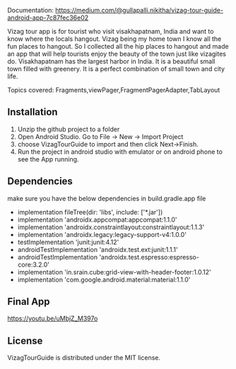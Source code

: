 Documentation: https://medium.com/@gullapalli.nikitha/vizag-tour-guide-android-app-7c87fec36e02

Vizag tour app is for tourist who visit visakhapatnam, India and want to know where the locals hangout. Vizag being my home town I know all the fun places to hangout. So I collected all the hip places to hangout and made an app that will help tourists enjoy the beauty of the town just like vizagites do. Visakhapatnam has the largest harbor in India. It is a beautiful small town filled with greenery. It is a perfect combination of small town and city life.

Topics covered: Fragments,viewPager,FragmentPagerAdapter,TabLayout

## Installation
1. Unzip the github project to a folder
2. Open Android Studio. Go to File -> New -> Import Project
3. choose VizagTourGuide to import and then click Next->Finish.
4. Run the project in android studio with emulator or on android phone to see the App running.
 
## Dependencies
make sure you have the below dependencies in build.gradle.app file
*  implementation fileTree(dir: 'libs', include: ['*.jar'])
*  implementation 'androidx.appcompat:appcompat:1.1.0'
*  implementation 'androidx.constraintlayout:constraintlayout:1.1.3'
*  implementation 'androidx.legacy:legacy-support-v4:1.0.0'
*  testImplementation 'junit:junit:4.12'
*  androidTestImplementation 'androidx.test.ext:junit:1.1.1'
*  androidTestImplementation 'androidx.test.espresso:espresso-core:3.2.0'
*  implementation 'in.srain.cube:grid-view-with-header-footer:1.0.12'
*  implementation 'com.google.android.material:material:1.1.0'

## Final App
https://youtu.be/uMbjZ_M397o

## License
VizagTourGuide is distributed under the MIT license.
